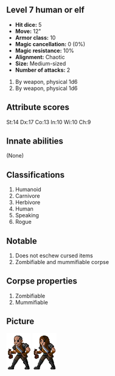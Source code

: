 ## Level 7 human or elf

- **Hit dice:** 5
- **Move:** 12"
- **Armor class:** 10
- **Magic cancellation:** 0 (0%)
- **Magic resistance:** 10%
- **Alignment:** Chaotic
- **Size:** Medium-sized
- **Number of attacks:** 2
1. By weapon, physical 1d6
2. By weapon, physical 1d6

## Attribute scores

St:14 Dx:17 Co:13 In:10 Wi:10 Ch:9

## Innate abilities

(None)

## Classifications

1. Humanoid
2. Carnivore
3. Herbivore
4. Human
5. Speaking
6. Rogue

## Notable

1. Does not eschew cursed items
2. Zombifiable and mummifiable corpse

## Corpse properties

1. Zombifiable
2. Mummifiable

## Picture

![Thug](https://github.com/hyvanmielenpelit/GnollHackTileSet/blob/main/Monsters/thug/thug.png?raw=true) ![Thug](https://github.com/hyvanmielenpelit/GnollHackTileSet/blob/main/Monsters/thug/thug_female.png)

